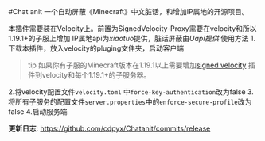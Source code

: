 #Chat anit 一个自动屏蔽《Minecraft》中文脏话，和增加IP属地的开源项目。  

本插件需要装在Velocity上。前置为SignedVelocity-Proxy需要在velocity和所以1.19.1+的子服上增加
IP属地api为*xiaotuo*提供，脏话屏蔽由*Uapi提供*
使用方法
1.下载本插件，放入velocity的pluging文件夹，启动客户端
>tip
>如果你有子服的Minecraft版本在1.19.1以上需要增加[signed velocity](https://modrinth.com/plugin/signedvelocity/version/1.3.0) 插件到velocity和每个1.19.1+的子服务器。

2.将velocity配置文件```velocity.toml``` 中```force-key-authentication```改为false 
3.将所有子服务的配置文件```server.properties```中的```enforce-secure-profile```改为false 
4.启动服务端

 
**更新日志**: https://github.com/cdpyx/Chatanit/commits/release
